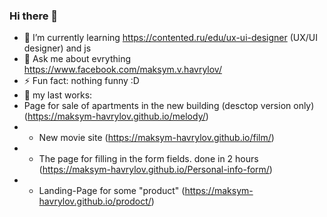### Hi there 👋
- 🌱 I’m currently learning https://contented.ru/edu/ux-ui-designer (UX/UI designer) and js
- 💬 Ask me about evrything https://www.facebook.com/maksym.v.havrylov/
- ⚡ Fun fact: nothing funny :D
- 🔭 my last works:
 - Page for sale of apartments in the new building (desctop version only) (https://maksym-havrylov.github.io/melody/)
- - New movie site (https://maksym-havrylov.github.io/film/)
- - The page for filling in the form fields. done in 2 hours (https://maksym-havrylov.github.io/Personal-info-form/)
- - Landing-Page for some "product" (https://maksym-havrylov.github.io/prodoct/)
<!--
**Maksym-Havrylov/Maksym-Havrylov** is a ✨ _special_ ✨ repository because its `README.md` (this file) appears on your GitHub profile.

Here are some ideas to get you started:

- 🔭 I’m currently working on ...

- 👯 I’m looking to collaborate on ...
- 🤔 I’m looking for help with ...
- 💬 Ask me about evrything https://www.facebook.com/maksym.v.havrylov/
- 📫 How to reach me: ...
- 😄 Pronouns: ...

-->
